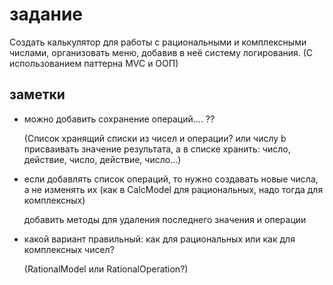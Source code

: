 # задание

Создать калькулятор для работы с рациональными и комплексными числами, организовать меню, добавив в неё систему логирования. (С использованием паттерна MVC и ООП)


## заметки
* можно добавить сохранение операций.... ?? 

    (Список хранящий списки из чисел  и операции? или числу b присваивать значение результата, а в списке хранить: число, действие, число, действие, число...)

* если добавлять список операций, то нужно создавать новые числа, а не изменять их (как в CalcModel для рациональных, надо тогда для комплексных)

    добавить методы для удаления последнего значения и операции

* какой вариант правильный: как для рациональных или как для комплексных чисел?
    
    (RationalModel или RationalOperation?)